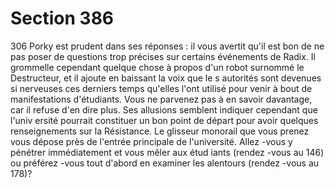 # Section 386

306
Porky est prudent dans ses réponses : il vous avertit qu'il est bon
de ne pas poser de questions trop précises sur certains
événements de Radix. Il grommelle cependant quelque chose à
propos d'un robot surnommé le Destructeur, et il ajoute en
baissant la voix que le s autorités sont devenues si nerveuses ces
derniers temps qu'elles l'ont utilisé pour venir à bout de
manifestations d'étudiants. Vous ne parvenez pas à en savoir
davantage, car il refuse d'en dire plus. Ses allusions semblent
indiquer cependant que l'univ ersité pourrait constituer un bon
point de départ pour avoir quelques renseignements sur la
Résistance. Le glisseur monorail que vous prenez vous dépose
près de l'entrée principale de l'université. Allez -vous y pénétrer
immédiatement et vous mêler aux étud iants (rendez -vous au
146) ou préférez -vous tout d'abord en examiner les alentours
(rendez -vous au 178)?
